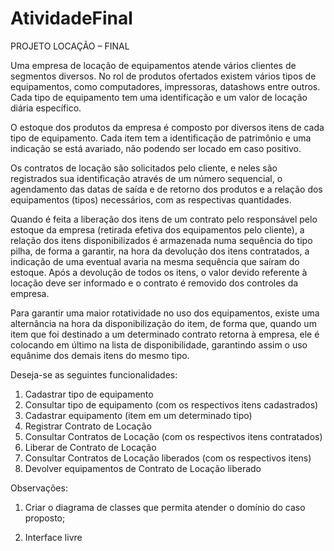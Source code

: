 # AtividadeFinal

PROJETO LOCAÇÃO – FINAL

Uma empresa de locação de equipamentos atende vários clientes de segmentos diversos. No rol de produtos ofertados existem vários tipos de equipamentos, como computadores, impressoras, datashows entre outros. Cada tipo de equipamento tem uma identificação e um valor de locação diária específico.

O estoque dos produtos da empresa é composto por diversos itens de cada tipo de equipamento. Cada item tem a identificação de patrimônio e uma indicação se está avariado, não podendo ser locado em caso positivo.

Os contratos de locação são solicitados pelo cliente, e neles são registrados sua identificação através de um número sequencial, o agendamento das datas de saída e de retorno dos produtos e a relação dos equipamentos (tipos) necessários, com as respectivas quantidades.

Quando é feita a liberação dos itens de um contrato pelo responsável pelo estoque da empresa (retirada efetiva dos equipamentos pelo cliente), a relação dos itens disponibilizados é armazenada numa sequência do tipo pilha, de forma a garantir, na hora da devolução dos itens contratados, a indicação de uma eventual avaria na mesma sequência que saíram do estoque. Após a devolução de todos os itens, o valor devido referente à locação deve ser informado e o contrato é removido dos controles da empresa.

Para garantir uma maior rotatividade no uso dos equipamentos, existe uma alternância na hora da disponibilização do item, de forma que, quando um item que foi destinado a um determinado contrato retorna à empresa, ele é colocando em último na lista de disponibilidade, garantindo assim o uso equânime dos demais itens do mesmo tipo.

Deseja-se as seguintes funcionalidades:

1. Cadastrar tipo de equipamento
2. Consultar tipo de equipamento (com os respectivos itens cadastrados)
3. Cadastrar equipamento (item em um determinado tipo)
4. Registrar Contrato de Locação
5. Consultar Contratos de Locação (com os respectivos itens contratados)
6. Liberar de Contrato de Locação
7. Consultar Contratos de Locação liberados (com os respectivos itens)
8. Devolver equipamentos de Contrato de Locação liberado

Observações:

1. Criar o diagrama de classes que permita atender o domínio do caso proposto;

2. Interface livre
